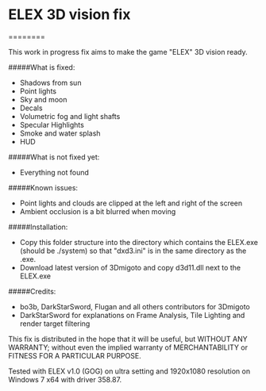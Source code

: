 # ELEX 3D vision fix
========

This work in progress fix aims to make the game "ELEX" 3D vision ready.

#####What is fixed:
- Shadows from sun 
- Point lights
- Sky and moon
- Decals
- Volumetric fog and light shafts
- Specular Highlights
- Smoke and water splash
- HUD

#####What is not fixed yet:
- Everything not found

#####Known issues:
- Point lights and clouds are clipped at the left and right of the screen
- Ambient occlusion is a bit blurred when moving

#####Installation:
- Copy this folder structure into the directory which contains the ELEX.exe (should be ./system) so that "dxd3.ini" is in the same directory as the .exe.
- Download latest version of 3Dmigoto and copy d3d11.dll next to the ELEX.exe

#####Credits:
- bo3b, DarkStarSword, Flugan and all others contributors for 3Dmigoto
- DarkStarSword for explanations on Frame Analysis, Tile Lighting and render target filtering

This fix is distributed in the hope that it will be useful,
but WITHOUT ANY WARRANTY; without even the implied warranty of
MERCHANTABILITY or FITNESS FOR A PARTICULAR PURPOSE.

Tested with ELEX v1.0 (GOG) on ultra setting and 1920x1080 resolution
on Windows 7 x64 with driver 358.87.

